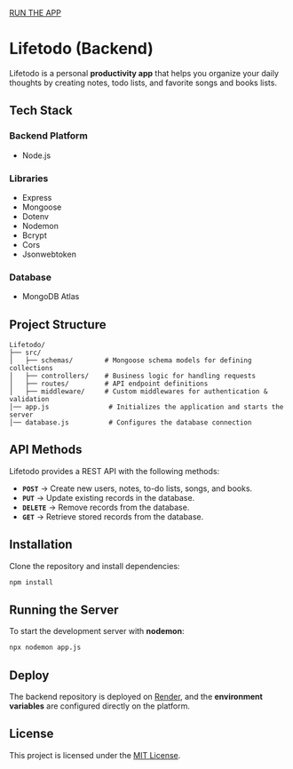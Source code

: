 [RUN THE APP](https://lifetodo-my.netlify.app/)

# Lifetodo (Backend)

Lifetodo is a personal **productivity app** that helps you organize your daily thoughts by creating notes, todo lists, and favorite songs and books lists.

## Tech Stack

### **Backend Platform**
- Node.js

### **Libraries**
- Express
- Mongoose
- Dotenv
- Nodemon
- Bcrypt
- Cors
- Jsonwebtoken

### **Database**
- MongoDB Atlas

## Project Structure

```
Lifetodo/
├── src/
│   ├── schemas/        # Mongoose schema models for defining collections
│   ├── controllers/    # Business logic for handling requests
│   ├── routes/         # API endpoint definitions
│   ├── middleware/     # Custom middlewares for authentication & validation
│── app.js               # Initializes the application and starts the server
│── database.js          # Configures the database connection
```

## API Methods

Lifetodo provides a REST API with the following methods:

- **`POST`** → Create new users, notes, to-do lists, songs, and books.
- **`PUT`** → Update existing records in the database.
- **`DELETE`** → Remove records from the database.
- **`GET`** → Retrieve stored records from the database.

## Installation

Clone the repository and install dependencies:

```bash
npm install
```

## Running the Server

To start the development server with **nodemon**:

```bash
npx nodemon app.js
```
## Deploy

The backend repository is deployed on [Render](https://render.com), and the **environment variables** are configured directly on the platform.

## License

This project is licensed under the [MIT License](https://choosealicense.com/licenses/mit/).

